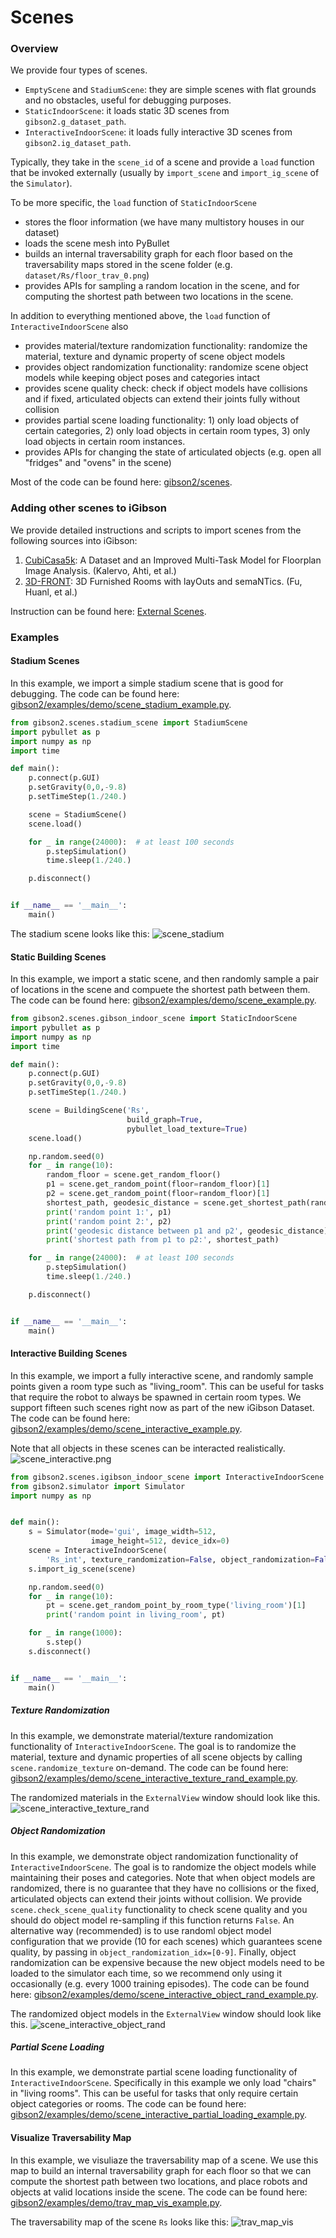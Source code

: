 # Scenes

### Overview
We provide four types of scenes.
- `EmptyScene` and `StadiumScene`: they are simple scenes with flat grounds and no obstacles, useful for debugging purposes.
- `StaticIndoorScene`: it loads static 3D scenes from `gibson2.g_dataset_path`.
- `InteractiveIndoorScene`: it loads fully interactive 3D scenes from `gibson2.ig_dataset_path`.

Typically, they take in the `scene_id` of a scene and provide a `load` function that be invoked externally (usually by `import_scene` and `import_ig_scene` of the `Simulator`).

To be more specific, the `load` function of `StaticIndoorScene`
- stores the floor information (we have many multistory houses in our dataset)
- loads the scene mesh into PyBullet
- builds an internal traversability graph for each floor based on the traversability maps stored in the scene folder (e.g. `dataset/Rs/floor_trav_0.png`)
- provides APIs for sampling a random location in the scene, and for computing the shortest path between two locations in the scene.

In addition to everything mentioned above, the `load` function of `InteractiveIndoorScene` also
- provides material/texture randomization functionality: randomize the material, texture and dynamic property of scene object models
- provides object randomization functionality: randomize scene object models while keeping object poses and categories intact
- provides scene quality check: check if object models have collisions and if fixed, articulated objects can extend their joints fully without collision
- provides partial scene loading functionality: 1) only load objects of certain categories, 2) only load objects in certain room types, 3) only load objects in certain room instances.
- provides APIs for changing the state of articulated objects (e.g. open all "fridges" and "ovens" in the scene)

Most of the code can be found here: [gibson2/scenes](https://github.com/StanfordVL/iGibson/blob/master/gibson2/scenes).

### Adding other scenes to iGibson
We provide detailed instructions and scripts to import scenes from the following sources into iGibson:
1. [CubiCasa5k](https://github.com/CubiCasa/CubiCasa5k): A Dataset and an Improved Multi-Task Model for Floorplan Image Analysis. (Kalervo, Ahti, et al.)
2. [3D-FRONT](https://tianchi.aliyun.com/specials/promotion/alibaba-3d-scene-dataset): 3D Furnished Rooms with layOuts and semaNTics. (Fu, Huanl, et al.)

Instruction can be found here: [External Scenes](https://github.com/StanfordVL/iGibson/blob/master/gibson2/utils/data_utils/ext_scene). 


### Examples

#### Stadium Scenes

In this example, we import a simple stadium scene that is good for debugging. The code can be found here: [gibson2/examples/demo/scene_stadium_example.py](https://github.com/StanfordVL/iGibson/blob/master/gibson2/examples/demo/scene_stadium_example.py).

```python
from gibson2.scenes.stadium_scene import StadiumScene
import pybullet as p
import numpy as np
import time

def main():
    p.connect(p.GUI)
    p.setGravity(0,0,-9.8)
    p.setTimeStep(1./240.)

    scene = StadiumScene()
    scene.load()

    for _ in range(24000):  # at least 100 seconds
        p.stepSimulation()
        time.sleep(1./240.)

    p.disconnect()


if __name__ == '__main__':
    main()
```

The stadium scene looks like this:
![scene_stadium](images/scene_stadium.png)

#### Static Building Scenes

In this example, we import a static scene, and then randomly sample a pair of locations in the scene and compuete the shortest path between them. The code can be found here: [gibson2/examples/demo/scene_example.py](https://github.com/StanfordVL/iGibson/blob/master/gibson2/examples/demo/scene_example.py).

```python
from gibson2.scenes.gibson_indoor_scene import StaticIndoorScene
import pybullet as p
import numpy as np
import time

def main():
    p.connect(p.GUI)
    p.setGravity(0,0,-9.8)
    p.setTimeStep(1./240.)

    scene = BuildingScene('Rs',
                          build_graph=True,
                          pybullet_load_texture=True)
    scene.load()

    np.random.seed(0)
    for _ in range(10):
        random_floor = scene.get_random_floor()
        p1 = scene.get_random_point(floor=random_floor)[1]
        p2 = scene.get_random_point(floor=random_floor)[1]
        shortest_path, geodesic_distance = scene.get_shortest_path(random_floor, p1[:2], p2[:2], entire_path=True)
        print('random point 1:', p1)
        print('random point 2:', p2)
        print('geodesic distance between p1 and p2', geodesic_distance)
        print('shortest path from p1 to p2:', shortest_path)

    for _ in range(24000):  # at least 100 seconds
        p.stepSimulation()
        time.sleep(1./240.)

    p.disconnect()


if __name__ == '__main__':
    main()
```

#### Interactive Building Scenes
In this example, we import a fully interactive scene, and randomly sample points given a room type such as "living_room". This can be useful for tasks that require the robot to always be spawned in certain room types. We support fifteen such scenes right now as part of the new iGibson Dataset. The code can be found here: [gibson2/examples/demo/scene_interactive_example.py](https://github.com/StanfordVL/iGibson/blob/master/gibson2/examples/demo/scene_interactive_example.py).

Note that all objects in these scenes can be interacted realistically.
![scene_interactive.png](images/scene_interactive.png)

```python
from gibson2.scenes.igibson_indoor_scene import InteractiveIndoorScene
from gibson2.simulator import Simulator
import numpy as np


def main():
    s = Simulator(mode='gui', image_width=512,
                  image_height=512, device_idx=0)
    scene = InteractiveIndoorScene(
        'Rs_int', texture_randomization=False, object_randomization=False)
    s.import_ig_scene(scene)

    np.random.seed(0)
    for _ in range(10):
        pt = scene.get_random_point_by_room_type('living_room')[1]
        print('random point in living_room', pt)

    for _ in range(1000):
        s.step()
    s.disconnect()


if __name__ == '__main__':
    main()

```

##### Texture Randomization
In this example, we demonstrate material/texture randomization functionality of `InteractiveIndoorScene`. The goal is to randomize the material, texture and dynamic properties of all scene objects by calling `scene.randomize_texture` on-demand. The code can be found here: [gibson2/examples/demo/scene_interactive_texture_rand_example.py](https://github.com/StanfordVL/iGibson/blob/master/gibson2/examples/demo/scene_interactive_texture_rand_example.py).

The randomized materials in the `ExternalView` window should look like this.
![scene_interactive_texture_rand](images/scene_interactive_texture_rand.png)

##### Object Randomization
In this example, we demonstrate object randomization functionality of `InteractiveIndoorScene`. The goal is to randomize the object models while maintaining their poses and categories. Note that when object models are randomized, there is no guarantee that they have no collisions or the fixed, articulated objects can extend their joints without collision. We provide `scene.check_scene_quality` functionality to check scene quality and you should do object model re-sampling if this function returns `False`. An alternative way (recommended) is to use randoml object model configuration that we provide (10 for each scenes) which guarantees scene quality, by passing in `object_randomization_idx=[0-9]`. Finally, object randomization can be expensive because the new object models need to be loaded to the simulator each time, so we recommend only using it occasionally (e.g. every 1000 training episodes). The code can be found here: [gibson2/examples/demo/scene_interactive_object_rand_example.py](https://github.com/StanfordVL/iGibson/blob/master/gibson2/examples/demo/scene_interactive_object_rand_example.py).

The randomized object models in the `ExternalView` window should look like this.
![scene_interactive_object_rand](images/scene_interactive_object_rand.png)

##### Partial Scene Loading
In this example, we demonstrate partial scene loading functionality of `InteractiveIndoorScene`. Specifically in this example we only load "chairs" in "living rooms". This can be useful for tasks that only require certain object categories or rooms. The code can be found here: [gibson2/examples/demo/scene_interactive_partial_loading_example.py](https://github.com/StanfordVL/iGibson/blob/master/gibson2/examples/demo/scene_interactive_partial_loading_example.py).

#### Visualize Traversability Map

In this example, we visuliaze the traversability map of a scene. We use this map to build an internal traversability graph for each floor so that we can compute the shortest path between two locations, and place robots and objects at valid locations inside the scene. The code can be found here: [gibson2/examples/demo/trav_map_vis_example.py](https://github.com/StanfordVL/iGibson/blob/master/examples/trav_map_vis_example.py).

The traversability map of the scene `Rs` looks like this:
![trav_map_vis](images/trav_map_vis.png)

